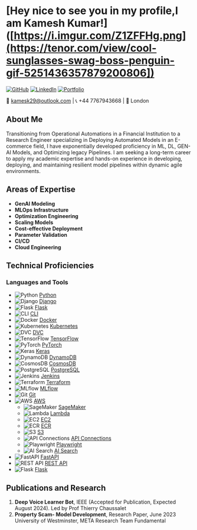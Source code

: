 
# [Hey nice to see you in my profile,I am Kamesh Kumar!]([https://i.imgur.com/Z1ZFFHg.png](https://tenor.com/view/cool-sunglasses-swag-boss-penguin-gif-5251436357879200806])

[![GitHub](https://img.shields.io/badge/GitHub-Kamesk-181717?style=for-the-badge&logo=github)](https://github.com/Kamesk)
[![LinkedIn](https://img.shields.io/badge/LinkedIn-Kamesh%20Kumar-0077B5?style=for-the-badge&logo=linkedin)](https://www.linkedin.com/in/kamesh-kumar-3774561b3/)
[![Portfolio](https://img.shields.io/badge/Portfolio-Kamesh-0A66C2?style=for-the-badge&logo=Google-Chrome)](https://kamesk.github.io/kamesk_portfolio/)

📧 kamesk29@outlook.com | 📞 +44 7767943668 | 📍 London

## About Me

Transitioning from Operational Automations in a Financial Institution to a Research Engineer specializing in Deploying Automated Models in an E-commerce field, I have exponentially developed proficiency in ML, DL, GEN-AI Models, and Optimizing legacy Pipelines. I am seeking a long-term career to apply my academic expertise and hands-on experience in developing, deploying, and maintaining resilient model pipelines within dynamic agile environments.

## Areas of Expertise

- **GenAI Modeling**
- **MLOps Infrastructure**
- **Optimization Engineering**
- **Scaling Models**
- **Cost-effective Deployment**
- **Parameter Validation**
- **CI/CD**
- **Cloud Engineering**

## Technical Proficiencies

### Languages and Tools

- ![Python](https://img.shields.io/badge/-Python-3776AB?style=flat&logo=python&logoColor=white) [Python](https://www.python.org/doc/)
- ![Django](https://img.shields.io/badge/-Django-092E20?style=flat&logo=django&logoColor=white) [Django](https://docs.djangoproject.com/)
- ![Flask](https://img.shields.io/badge/-Flask-000000?style=flat&logo=flask&logoColor=white) [Flask](https://flask.palletsprojects.com/)
- ![CLI](https://img.shields.io/badge/-CLI-4EAA25?style=flat&logo=gnu-bash&logoColor=white) [CLI](https://www.gnu.org/software/bash/manual/)
- ![Docker](https://img.shields.io/badge/-Docker-2496ED?style=flat&logo=docker&logoColor=white) [Docker](https://docs.docker.com/)
- ![Kubernetes](https://img.shields.io/badge/-Kubernetes-326CE5?style=flat&logo=kubernetes&logoColor=white) [Kubernetes](https://kubernetes.io/docs/)
- ![DVC](https://img.shields.io/badge/-DVC-945DD6?style=flat&logo=dvc&logoColor=white) [DVC](https://dvc.org/doc)
- ![TensorFlow](https://img.shields.io/badge/-TensorFlow-FF6F00?style=flat&logo=tensorflow&logoColor=white) [TensorFlow](https://www.tensorflow.org/learn)
- ![PyTorch](https://img.shields.io/badge/-PyTorch-EE4C2C?style=flat&logo=pytorch&logoColor=white) [PyTorch](https://pytorch.org/docs/)
- ![Keras](https://img.shields.io/badge/-Keras-D00000?style=flat&logo=keras&logoColor=white) [Keras](https://keras.io/)
- ![DynamoDB](https://img.shields.io/badge/-DynamoDB-4053D6?style=flat&logo=amazon-dynamodb&logoColor=white) [DynamoDB](https://docs.aws.amazon.com/dynamodb/)
- ![CosmosDB](https://img.shields.io/badge/-CosmosDB-0078D4?style=flat&logo=microsoft-azure&logoColor=white) [CosmosDB](https://docs.microsoft.com/en-us/azure/cosmos-db/)
- ![PostgreSQL](https://img.shields.io/badge/-PostgreSQL-336791?style=flat&logo=postgresql&logoColor=white) [PostgreSQL](https://www.postgresql.org/docs/)
- ![Jenkins](https://img.shields.io/badge/-Jenkins-D24939?style=flat&logo=jenkins&logoColor=white) [Jenkins](https://www.jenkins.io/doc/)
- ![Terraform](https://img.shields.io/badge/-Terraform-7B42BC?style=flat&logo=terraform&logoColor=white) [Terraform](https://www.terraform.io/docs)
- ![MLflow](https://img.shields.io/badge/-MLflow-0194E2?style=flat&logo=mlflow&logoColor=white) [MLflow](https://mlflow.org/docs/latest/index.html)
- ![Git](https://img.shields.io/badge/-Git-F05032?style=flat&logo=git&logoColor=white) [Git](https://git-scm.com/doc)
- ![AWS](https://img.shields.io/badge/-AWS-232F3E?style=flat&logo=amazon-aws&logoColor=white) [AWS](https://docs.aws.amazon.com/)
  - ![SageMaker](https://img.shields.io/badge/-SageMaker-232F3E?style=flat&logo=amazon-aws&logoColor=white) [SageMaker](https://docs.aws.amazon.com/sagemaker/)
  - ![Lambda](https://img.shields.io/badge/-Lambda-232F3E?style=flat&logo=amazon-aws&logoColor=white) [Lambda](https://docs.aws.amazon.com/lambda/)
  - ![EC2](https://img.shields.io/badge/-EC2-232F3E?style=flat&logo=amazon-aws&logoColor=white) [EC2](https://docs.aws.amazon.com/ec2/)
  - ![ECR](https://img.shields.io/badge/-ECR-232F3E?style=flat&logo=amazon-aws&logoColor=white) [ECR](https://docs.aws.amazon.com/AmazonECR/)
  - ![S3](https://img.shields.io/badge/-S3-232F3E?style=flat&logo=amazon-aws&logoColor=white) [S3](https://docs.aws.amazon.com/s3/)
  - ![API Connections](https://img.shields.io/badge/-API%20Connections-0078D4?style=flat&logo=microsoft-azure&logoColor=white) [API Connections](https://docs.microsoft.com/en-us/azure/logic-apps/logic-apps-using-api-apps)
  - ![Playwright](https://img.shields.io/badge/-Playwright-2EAD33?style=flat&logo=playwright&logoColor=white) [Playwright](https://playwright.dev/docs/intro)
  - ![AI Search](https://img.shields.io/badge/-AI%20Search-0078D4?style=flat&logo=microsoft-azure&logoColor=white) [AI Search](https://azure.microsoft.com/en-us/services/search/)
- ![FastAPI](https://img.shields.io/badge/-FastAPI-009688?style=flat&logo=fastapi&logoColor=white) [FastAPI](https://fastapi.tiangolo.com/)
- ![REST API](https://img.shields.io/badge/-REST%20API-FF6F00?style=flat&logo=rest&logoColor=white) [REST API](https://restfulapi.net/)
- ![Flask](https://img.shields.io/badge/-Flask-000000?style=flat&logo=flask&logoColor=white) [Flask](https://flask.palletsprojects.com/)

## Publications and Research

1. **Deep Voice Learner Bot**, IEEE (Accepted for Publication, Expected August 2024). Led by Prof Thierry Chaussalet
2. **Property Scam- Model Development**, Research Paper, June 2023 University of Westminster, META Research Team Fundamental
